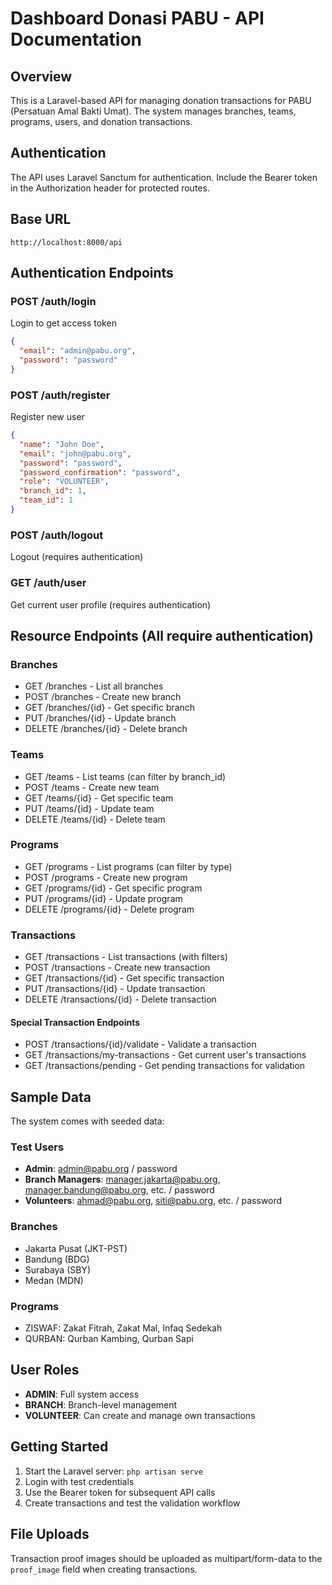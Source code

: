 # Dashboard Donasi PABU - API Documentation

## Overview
This is a Laravel-based API for managing donation transactions for PABU (Persatuan Amal Bakti Umat). The system manages branches, teams, programs, users, and donation transactions.

## Authentication
The API uses Laravel Sanctum for authentication. Include the Bearer token in the Authorization header for protected routes.

## Base URL
```
http://localhost:8000/api
```

## Authentication Endpoints

### POST /auth/login
Login to get access token
```json
{
  "email": "admin@pabu.org",
  "password": "password"
}
```

### POST /auth/register
Register new user
```json
{
  "name": "John Doe",
  "email": "john@pabu.org",
  "password": "password",
  "password_confirmation": "password",
  "role": "VOLUNTEER",
  "branch_id": 1,
  "team_id": 1
}
```

### POST /auth/logout
Logout (requires authentication)

### GET /auth/user
Get current user profile (requires authentication)

## Resource Endpoints (All require authentication)

### Branches
- GET /branches - List all branches
- POST /branches - Create new branch
- GET /branches/{id} - Get specific branch
- PUT /branches/{id} - Update branch
- DELETE /branches/{id} - Delete branch

### Teams
- GET /teams - List teams (can filter by branch_id)
- POST /teams - Create new team
- GET /teams/{id} - Get specific team
- PUT /teams/{id} - Update team
- DELETE /teams/{id} - Delete team

### Programs
- GET /programs - List programs (can filter by type)
- POST /programs - Create new program
- GET /programs/{id} - Get specific program
- PUT /programs/{id} - Update program
- DELETE /programs/{id} - Delete program

### Transactions
- GET /transactions - List transactions (with filters)
- POST /transactions - Create new transaction
- GET /transactions/{id} - Get specific transaction
- PUT /transactions/{id} - Update transaction
- DELETE /transactions/{id} - Delete transaction

#### Special Transaction Endpoints
- POST /transactions/{id}/validate - Validate a transaction
- GET /transactions/my-transactions - Get current user's transactions
- GET /transactions/pending - Get pending transactions for validation

## Sample Data
The system comes with seeded data:

### Test Users
- **Admin**: admin@pabu.org / password
- **Branch Managers**: manager.jakarta@pabu.org, manager.bandung@pabu.org, etc. / password
- **Volunteers**: ahmad@pabu.org, siti@pabu.org, etc. / password

### Branches
- Jakarta Pusat (JKT-PST)
- Bandung (BDG)
- Surabaya (SBY)
- Medan (MDN)

### Programs
- ZISWAF: Zakat Fitrah, Zakat Mal, Infaq Sedekah
- QURBAN: Qurban Kambing, Qurban Sapi

## User Roles
- **ADMIN**: Full system access
- **BRANCH**: Branch-level management
- **VOLUNTEER**: Can create and manage own transactions

## Getting Started
1. Start the Laravel server: `php artisan serve`
2. Login with test credentials
3. Use the Bearer token for subsequent API calls
4. Create transactions and test the validation workflow

## File Uploads
Transaction proof images should be uploaded as multipart/form-data to the `proof_image` field when creating transactions.